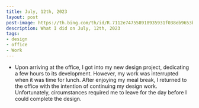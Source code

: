 ```yaml
---
title: July, 12th, 2023
layout: post
post-image: https://th.bing.com/th/id/R.7112e747558918935931f038eb9653b8?rik=hangTYYDbogHqw&pid=ImgRaw&r=0
description: What I did on July, 12th, 2023
tags:
- design
- office
- Work
--- 
```


- Upon arriving at the office, I got into my new design project, dedicating a few hours to its development. However, my work was interrupted when it was time for lunch. After enjoying my meal break, I returned to the office with the intention of continuing my design work. Unfortunately, circumstances required me to leave for the day before I could complete the design.